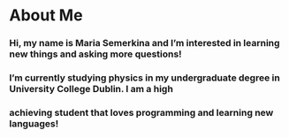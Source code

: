  # About Me
### Hi, my name is Maria Semerkina and I’m interested in learning new things and asking more questions!
### I’m currently studying physics in my undergraduate degree in University College Dublin. I am a high 
### achieving student that loves programming and learning new languages!


<!---
MariaSemerkina/MariaSemerkina is a ✨ special ✨ repository because its `README.md` (this file) appears on your GitHub profile.
You can click the Preview link to take a look at your changes.
--->
